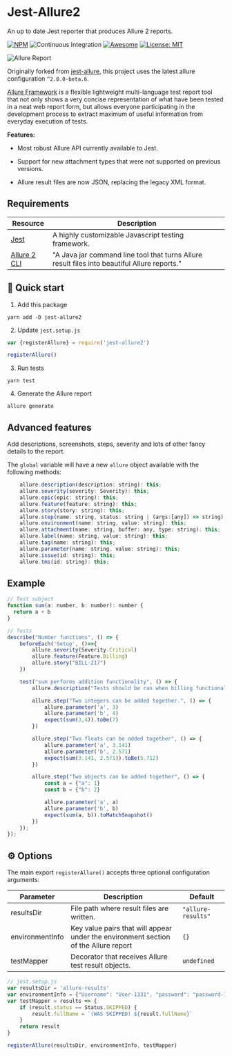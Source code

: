 # Jest-Allure2

An up to date Jest reporter that produces Allure 2 reports.

[![NPM](https://nodei.co/npm/jest-allure2.png)](https://nodei.co/npm/jest-allure2/)
![Continuous Integration](https://github.com/ryparker/jest-allure2/workflows/Continuous%20Integration/badge.svg)
[![Awesome](https://cdn.rawgit.com/sindresorhus/awesome/d7305f38d29fed78fa85652e3a63e154dd8e8829/media/badge.svg)](https://github.com/jest-community/awesome-jest)
[![License: MIT](https://img.shields.io/badge/License-MIT-yellow.svg)](https://opensource.org/licenses/MIT)

![Allure Report](https://user-images.githubusercontent.com/2823336/40350093-59cad576-5db1-11e8-8210-c4db3bf825a1.png)

 Originally forked from [jest-allure](https://github.com/zaqqaz/jest-allure), this project uses the latest allure configuration `^2.0.0-beta.6`.

[Allure Framework](https://github.com/allure-framework/allure2) is a flexible lightweight multi-language test report tool that not only
shows a very concise representation of what have been tested in a neat web report form,
but allows everyone participating in the development process to extract maximum of useful
information from everyday execution of tests.

**Features:**

- Most robust Allure API currently available to Jest.

- Support for new attachment types that were not supported on previous versions.

- Allure result files are now JSON, replacing the legacy XML format.

## Requirements

| Resource                                                             | Description                                                                                  |
| -------------------------------------------------------------------- | -------------------------------------------------------------------------------------------- |
| [Jest](https://jestjs.io/)                                           | A highly customizable Javascript testing framework.                                          |
| [Allure 2 CLI](https://github.com/allure-framework/allure2#download) | "A Java jar command line tool that turns Allure result files into beautiful Allure reports." |

## :rocket: Quick start

1. Add this package

```shell
yarn add -D jest-allure2
```

2. Update `jest.setup.js`

```js
var {registerAllure} = require('jest-allure2')

registerAllure()
```

3. Run tests

```shell
yarn test
```

4. Generate the Allure report

```shell
allure generate
```

## Advanced features

Add descriptions, screenshots, steps, severity and lots of other
fancy details to the report.

The `global` variable will have a new `allure` object available with the following methods:

```js
    allure.description(description: string): this;
    allure.severity(severity: Severity): this;
    allure.epic(epic: string): this;
    allure.feature(feature: string): this;
    allure.story(story: string): this;
    allure.step(name: string, status: string | (args:[any]) => string): this;
    allure.environment(name: string, value: string): this;
    allure.attachment(name: string, buffer: any, type: string): this;
    allure.label(name: string, value: string): this;
    allure.tag(name: string): this;
    allure.parameter(name: string, value: string): this;
    allure.issue(id: string): this;
    allure.tms(id: string): this;
```

## Example

```js
// Test subject
function sum(a: number, b: number): number {
  return a + b
}

// Tests
describe("Number functions", () => {
    beforeEach('Setup', ()=>{
        allure.severity(Severity.Critical)
        allure.feature(Feature.Billing)
        allure.story("BILL-217")
    })

    test("sum performs addition functionality", () => {
        allure.description("Tests should be ran when billing functionality is changed.")

        allure.step("Two integers can be added together.", () => {
            allure.parameter('a', 3)
            allure.parameter('b', 4)
            expect(sum(3,4)).toBe(7)
        })

        allure.step("Two floats can be added together", () => {
            allure.parameter('a', 3.141)
            allure.parameter('b', 2.571)
            expect(sum(3.141, 2.571)).toBe(5.712)
        })

        allure.step("Two objects can be added together", () => {
            const a = {"a": 1}
            const b = {"b": 2}

            allure.parameter('a', a)
            allure.parameter('b', b)
            expect(sum(a, b)).toMatchSnapshot()
        })
    });
});

```

## :gear: Options

The main export `registerAllure()` accepts three optional configuration arguments:

| Parameter       | Description                                                                         | Default            |
| --------------- | ----------------------------------------------------------------------------------- | ------------------ |
| resultsDir      | File path where result files are written.                                           | `"allure-results"` |
| environmentInfo | Key value pairs that will appear under the environment section of the Allure report | `{}`               |
| testMapper      | Decorator that receives Allure test result objects.                                 | `undefined`        |

```js
// jest.setup.js
var resultsDir = 'allure-results'
var environmentInfo = {"Username": "User-1331", "password": "password-1331"}
var testMapper = results => {
    if (result.status == Status.SKIPPED) {
        result.fullName = `(WAS SKIPPED) ${result.fullName}`
    }
    return result
}

registerAllure(resultsDir, environmentInfo, testMapper)
```
